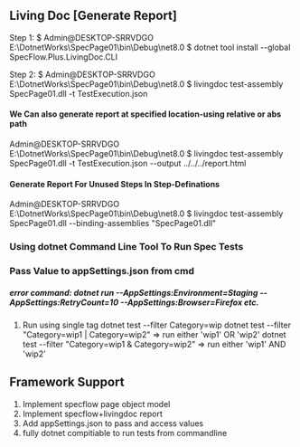 ﻿## Living Doc [Generate Report]

Step 1: 
$ Admin@DESKTOP-SRRVDGO E:\DotnetWorks\SpecPage01\bin\Debug\net8.0
$ dotnet tool install --global SpecFlow.Plus.LivingDoc.CLI

Step 2:
$ Admin@DESKTOP-SRRVDGO E:\DotnetWorks\SpecPage01\bin\Debug\net8.0
$ livingdoc test-assembly SpecPage01.dll -t TestExecution.json

#### We Can also generate report at specified location-using relative or abs path

Admin@DESKTOP-SRRVDGO E:\DotnetWorks\SpecPage01\bin\Debug\net8.0
$ livingdoc test-assembly SpecPage01.dll -t TestExecution.json --output ../../../report.html

#### Generate Report For Unused Steps In Step-Definations
Admin@DESKTOP-SRRVDGO E:\DotnetWorks\SpecPage01\bin\Debug\net8.0
$ livingdoc test-assembly SpecPage01.dll --binding-assemblies "SpecPage01.dll"

### Using dotnet Command Line Tool To Run Spec Tests


### Pass Value to appSettings.json from cmd
##### error command: dotnet run --AppSettings:Environment=Staging --AppSettings:RetryCount=10 --AppSettings:Browser=Firefox etc.

1. Run using single tag
   dotnet test --filter Category=wip
   dotnet test --filter "Category=wip1 | Category=wip2"    => run either 'wip1' OR 'wip2'
   dotnet test --filter "Category=wip1 & Category=wip2"    => run either 'wip1' AND 'wip2'


## Framework Support
1. Implement specflow page object model
2. Implement specflow+livingdoc report
3. Add appSettings.json to pass and access values
4. fully dotnet compitiable to run tests from commandline







